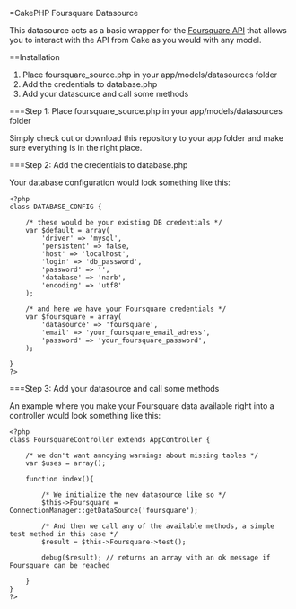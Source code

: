 =CakePHP Foursquare Datasource

This datasource acts as a basic wrapper for the [Foursquare API](http://groups.google.com/group/foursquare-api/web/api-documentation?show_cb=1&pli=1) that allows you to interact with the API from Cake as you would with any model.

==Installation

1. Place foursquare_source.php in your app/models/datasources folder
2. Add the credentials to database.php
3. Add your datasource and call some methods

===Step 1: Place foursquare_source.php in your app/models/datasources folder

Simply check out or download this repository to your app folder and make sure everything is in the right place.

===Step 2: Add the credentials to database.php

Your database configuration would look something like this:
    
    <?php
    class DATABASE_CONFIG {

        /* these would be your existing DB credentials */
    	var $default = array(
    		'driver' => 'mysql',
    		'persistent' => false,
    		'host' => 'localhost',
    		'login' => 'db_password',
    		'password' => '',
    		'database' => 'narb',
    		'encoding' => 'utf8'
    	);

        /* and here we have your Foursquare credentials */
        var $foursquare = array( 
            'datasource' => 'foursquare', 
            'email' => 'your_foursquare_email_adress', 
            'password' => 'your_foursquare_password', 
        );
        
    }
    ?>

===Step 3: Add your datasource and call some methods

An example where you make your Foursquare data available right into a controller would look something like this:

    <?php 
    class FoursquareController extends AppController {

        /* we don't want annoying warnings about missing tables */
        var $uses = array(); 

        function index(){ 

            /* We initialize the new datasource like so */
            $this->Foursquare = ConnectionManager::getDataSource('foursquare');
            
            /* And then we call any of the available methods, a simple test method in this case */
            $result = $this->Foursquare->test();

            debug($result); // returns an array with an ok message if Foursquare can be reached

        } 
    } 
    ?>

